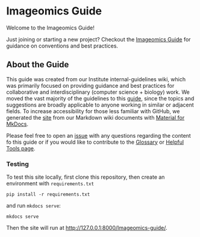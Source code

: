 # Imageomics Guide

Welcome to the Imageomics Guide!

Just joining or starting a new project? 
Checkout the [Imageomics Guide](https://imageomics.github.io/Imageomics-guide/) for guidance on conventions and best practices.

## About the Guide

This guide was created from our Institute internal-guidelines wiki, which was primarily focused on providing guidance and best practices for collaborative and interdisciplinary (computer science + biology) work. We moved the vast majority of the guidelines to this [guide](https://imageomics.github.io/Imageomics-guide/), since the topics and suggestions are broadly applicable to anyone working in similar or adjacent fields. To increase accessibility for those less familiar with GitHub, we generated the [site](https://imageomics.github.io/Imageomics-guide/) from our Markdown wiki documents with [Material for MkDocs](https://squidfunk.github.io/mkdocs-material/).

Please feel free to open an [issue](https://github.com/Imageomics/Imageomics-guide/issues) with any questions regarding the content fo this guide or if you would like to contribute to the [Glossary](https://imageomics.github.io/Imageomics-guide/wiki-guide/Glossary-for-Imageomics/) or [Helpful Tools page](https://imageomics.github.io/Imageomics-guide/wiki-guide/Helpful-Tools-for-your-Workflow/).

### Testing
To test this site locally, first clone this repository, then create an environment with `requirements.txt`
```
pip install -r requirements.txt
```
and run `mkdocs serve`:
```
mkdocs serve
```
Then the site will run at http://127.0.0.1:8000/Imageomics-guide/.
